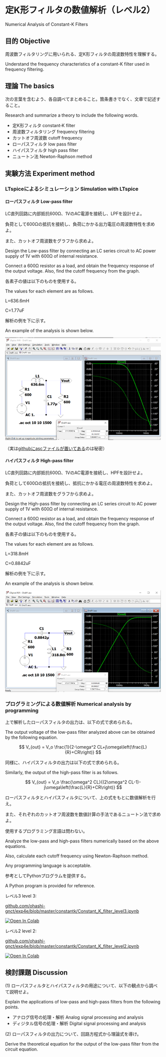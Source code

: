 # 定K形フィルタの数値解析（レベル2）

Numerical Analysis of Constant-K Filters

## 目的 Objective

周波数フィルタリングに用いられる、定K形フィルタの周波数特性を理解する。

Understand the frequency characteristics of a constant-K filter used in frequency filtering.

## 理論 The basics

次の言葉を含むよう、各自調べてまとめること。箇条書きでなく、文章で記述すること。

Research and summarize a theory to include the following words.

- 定K形フィルタ constant‐K filter
- 周波数フィルタリング frequency filtering
- カットオフ周波数 cutoff frequency
- ローパスフィルタ low pass filter
- ハイパスフィルタ high pass filter
- ニュートン法 Newton-Raphson method

## 実験方法 Experiment method

### LTspiceによるシミュレーション Simulation with LTspice

#### ローパスフィルタ Low-pass filter

LC直列回路に内部抵抗600Ω、1VのAC電源を接続し、LPFを設計せよ。

負荷として600Ωの抵抗を接続し、負荷にかかる出力電圧の周波数特性を求めよ。

また、カットオフ周波数をグラフから求めよ。

Design the Low-pass filter by connecting an LC series circuit to AC power supply of 1V with 600Ω of internal resistance.

Connect a 600Ω resistor as a load, and obtain the frequency response of the output voltage.
Also, find the cutoff frequency from the graph.

各素子の値は以下のものを使用する。

The values for each element are as follows.

L=636.6mH

C=1.77uF

解析の例を下に示す。

An example of the analysis is shown below.

![](images/lpf.png)

（実は[githubにascファイルが置いてある](https://github.com/ohashi-gnct/exp4e/tree/master/constantk)のは秘密）

#### ハイパスフィルタ High-pass filter

LC直列回路に内部抵抗600Ω、1VのAC電源を接続し、HPFを設計せよ。

負荷として600Ωの抵抗を接続し、抵抗にかかる電圧の周波数特性を求めよ。

また、カットオフ周波数をグラフから求めよ。

Design the High-pass filter by connecting an LC series circuit to AC power supply of 1V with 600Ω of internal resistance.

Connect a 600Ω resistor as a load, and obtain the frequency response of the output voltage.
Also, find the cutoff frequency from the graph.

各素子の値は以下のものを使用する。

The values for each element are as follows.

L=318.8mH

C=0.8842uF

解析の例を下に示す。

An example of the analysis is shown below.

![](images/hpf.png)


### プログラミングによる数値解析 Numerical analysis by programming

上で解析したローパスフィルタの出力は、以下の式で求められる。

The output voltage of the low-pass filter analyzed above can be obtained by the following equation.

$$ V_{out} = V_o \frac{1}{2-\omega^2 CL+j\omega\left(\frac{L}{R}+CR\right)} $$

同様に、ハイパスフィルタの出力は以下の式で求められる。

Similarly, the output of the high-pass filter is as follows.

$$ V_{out} = V_o \frac{\omega^2 CL}{(2\omega^2 CL-1)-j\omega\left(\frac{L}{R}+CR\right)} $$

ローパスフィルタとハイパスフィルタについて、上の式をもとに数値解析を行え。

また、それぞれのカットオフ周波数を数値計算の手法であるニュートン法で求めよ。

使用するプログラミング言語は問わない。

Analyze the low-pass and high-pass filters numerically based on the above equations.

Also, calculate each cutoff frequency using Newton-Raphson method.

Any programming language is acceptable.

参考としてPythonプログラムを提供する。

A Python program is provided for reference.

レベル3 level 3:

[github.com/ohashi-gnct/exp4e/blob/master/constantk/Constant_K_filter_level3.ipynb](https://github.com/ohashi-gnct/exp4e/blob/master/constantk/Constant_K_filter_level3.ipynb)

[![Open In Colab](https://colab.research.google.com/assets/colab-badge.svg)](https://colab.research.google.com/github/ohashi-gnct/exp4e/blob/master/constantk/Constant_K_filter_level3.ipynb)

レベル2 level 2:

[github.com/ohashi-gnct/exp4e/blob/master/constantk/Constant_K_filter_level2.ipynb](https://github.com/ohashi-gnct/exp4e/blob/master/constantk/Constant_K_filter_level2.ipynb)

[![Open In Colab](https://colab.research.google.com/assets/colab-badge.svg)](https://colab.research.google.com/github/ohashi-gnct/exp4e/blob/master/constantk/Constant_K_filter_level2.ipynb)

## 検討課題 Discussion

(1) ローパスフィルタとハイパスフィルタの用途について、以下の観点から調べて説明せよ。

Explain the applications of low-pass and high-pass filters from the following points.

- アナログ信号の処理・解析 Analog signal processing and analysis
- ディジタル信号の処理・解析 Digital signal processing and analysis

(2) ローパスフィルタの出力について、回路方程式から理論式を導け。

Derive the theoretical equation for the output of the low-pass filter from the circuit equation.
